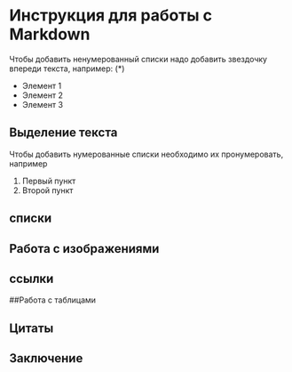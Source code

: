 # Инструкция для работы с Markdown

Чтобы добавить ненумерованный списки надо добавить звездочку впереди текста, например: (*)
* Элемент 1
* Элемент 2
* Элемент 3

## Выделение текста
Чтобы добавить нумерованные списки необходимо их пронумеровать, например 
1. Первый пункт
2. Второй пункт

## списки

## Работа с изображениями

## ссылки

##Работа с таблицами

## Цитаты

## Заключение